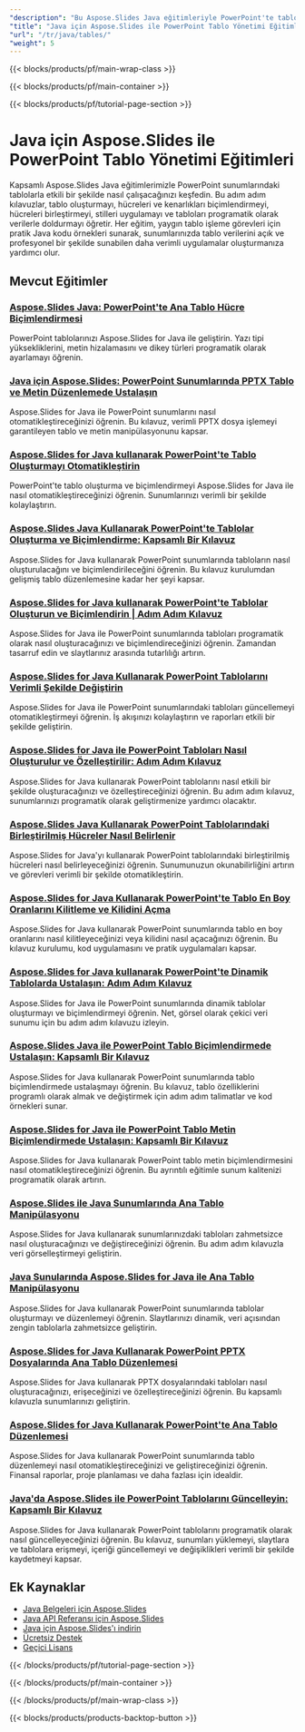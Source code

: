 ```yaml
---
"description": "Bu Aspose.Slides Java eğitimleriyle PowerPoint'te tablolar oluşturmayı ve biçimlendirmeyi, hücreleri yönetmeyi ve karmaşık tablo yapıları uygulamayı öğrenin."
"title": "Java için Aspose.Slides ile PowerPoint Tablo Yönetimi Eğitimleri"
"url": "/tr/java/tables/"
"weight": 5
---
```


{{< blocks/products/pf/main-wrap-class >}}

{{< blocks/products/pf/main-container >}}

{{< blocks/products/pf/tutorial-page-section >}}
# Java için Aspose.Slides ile PowerPoint Tablo Yönetimi Eğitimleri

Kapsamlı Aspose.Slides Java eğitimlerimizle PowerPoint sunumlarındaki tablolarla etkili bir şekilde nasıl çalışacağınızı keşfedin. Bu adım adım kılavuzlar, tablo oluşturmayı, hücreleri ve kenarlıkları biçimlendirmeyi, hücreleri birleştirmeyi, stilleri uygulamayı ve tabloları programatik olarak verilerle doldurmayı öğretir. Her eğitim, yaygın tablo işleme görevleri için pratik Java kodu örnekleri sunarak, sunumlarınızda tablo verilerini açık ve profesyonel bir şekilde sunabilen daha verimli uygulamalar oluşturmanıza yardımcı olur.

## Mevcut Eğitimler

### [Aspose.Slides Java: PowerPoint'te Ana Tablo Hücre Biçimlendirmesi](./aspose-slides-java-table-cell-formatting/)
PowerPoint tablolarınızı Aspose.Slides for Java ile geliştirin. Yazı tipi yüksekliklerini, metin hizalamasını ve dikey türleri programatik olarak ayarlamayı öğrenin.

### [Java için Aspose.Slides: PowerPoint Sunumlarında PPTX Tablo ve Metin Düzenlemede Ustalaşın](./aspose-slides-java-pptx-table-text-manipulation-guide/)
Aspose.Slides for Java ile PowerPoint sunumlarını nasıl otomatikleştireceğinizi öğrenin. Bu kılavuz, verimli PPTX dosya işlemeyi garantileyen tablo ve metin manipülasyonunu kapsar.

### [Aspose.Slides for Java kullanarak PowerPoint'te Tablo Oluşturmayı Otomatikleştirin](./automate-powerpoint-table-creation-aspose-slides-java/)
PowerPoint'te tablo oluşturma ve biçimlendirmeyi Aspose.Slides for Java ile nasıl otomatikleştireceğinizi öğrenin. Sunumlarınızı verimli bir şekilde kolaylaştırın.

### [Aspose.Slides Java Kullanarak PowerPoint'te Tablolar Oluşturma ve Biçimlendirme: Kapsamlı Bir Kılavuz](./create-format-tables-powerpoint-aspose-slides-java/)
Aspose.Slides for Java kullanarak PowerPoint sunumlarında tabloların nasıl oluşturulacağını ve biçimlendirileceğini öğrenin. Bu kılavuz kurulumdan gelişmiş tablo düzenlemesine kadar her şeyi kapsar.

### [Aspose.Slides for Java kullanarak PowerPoint'te Tablolar Oluşturun ve Biçimlendirin | Adım Adım Kılavuz](./create-format-tables-ppt-aspose-slides-java/)
Aspose.Slides for Java ile PowerPoint sunumlarında tabloları programatik olarak nasıl oluşturacağınızı ve biçimlendireceğinizi öğrenin. Zamandan tasarruf edin ve slaytlarınız arasında tutarlılığı artırın.

### [Aspose.Slides for Java Kullanarak PowerPoint Tablolarını Verimli Şekilde Değiştirin](./modify-powerpoint-tables-aspose-slides-java/)
Aspose.Slides for Java ile PowerPoint sunumlarındaki tabloları güncellemeyi otomatikleştirmeyi öğrenin. İş akışınızı kolaylaştırın ve raporları etkili bir şekilde geliştirin.

### [Aspose.Slides for Java ile PowerPoint Tabloları Nasıl Oluşturulur ve Özelleştirilir: Adım Adım Kılavuz](./aspose-slides-java-powerpoint-tables/)
Aspose.Slides for Java kullanarak PowerPoint tablolarını nasıl etkili bir şekilde oluşturacağınızı ve özelleştireceğinizi öğrenin. Bu adım adım kılavuz, sunumlarınızı programatik olarak geliştirmenize yardımcı olacaktır.

### [Aspose.Slides Java Kullanarak PowerPoint Tablolarındaki Birleştirilmiş Hücreler Nasıl Belirlenir](./aspose-slides-java-identify-merged-cells-powerpoint/)
Aspose.Slides for Java'yı kullanarak PowerPoint tablolarındaki birleştirilmiş hücreleri nasıl belirleyeceğinizi öğrenin. Sunumunuzun okunabilirliğini artırın ve görevleri verimli bir şekilde otomatikleştirin.

### [Aspose.Slides for Java Kullanarak PowerPoint'te Tablo En Boy Oranlarını Kilitleme ve Kilidini Açma](./lock-unlock-table-aspect-ratio-powerpoint-aspose-slides-java/)
Aspose.Slides for Java kullanarak PowerPoint sunumlarında tablo en boy oranlarını nasıl kilitleyeceğinizi veya kilidini nasıl açacağınızı öğrenin. Bu kılavuz kurulumu, kod uygulamasını ve pratik uygulamaları kapsar.

### [Aspose.Slides for Java kullanarak PowerPoint'te Dinamik Tablolarda Ustalaşın: Adım Adım Kılavuz](./create-dynamic-tables-ppt-aspose-slides-java/)
Aspose.Slides for Java ile PowerPoint sunumlarında dinamik tablolar oluşturmayı ve biçimlendirmeyi öğrenin. Net, görsel olarak çekici veri sunumu için bu adım adım kılavuzu izleyin.

### [Aspose.Slides Java ile PowerPoint Tablo Biçimlendirmede Ustalaşın: Kapsamlı Bir Kılavuz](./master-powerpoint-table-formatting-aspose-slides-java/)
Aspose.Slides for Java kullanarak PowerPoint sunumlarında tablo biçimlendirmede ustalaşmayı öğrenin. Bu kılavuz, tablo özelliklerini programlı olarak almak ve değiştirmek için adım adım talimatlar ve kod örnekleri sunar.

### [Aspose.Slides for Java ile PowerPoint Tablo Metin Biçimlendirmede Ustalaşın: Kapsamlı Bir Kılavuz](./master-powerpoint-table-text-formatting-aspose-slides-java/)
Aspose.Slides for Java kullanarak PowerPoint tablo metin biçimlendirmesini nasıl otomatikleştireceğinizi öğrenin. Bu ayrıntılı eğitimle sunum kalitenizi programatik olarak artırın.

### [Aspose.Slides ile Java Sunumlarında Ana Tablo Manipülasyonu](./aspose-slides-java-manipulate-tables/)
Aspose.Slides for Java kullanarak sunumlarınızdaki tabloları zahmetsizce nasıl oluşturacağınızı ve değiştireceğinizi öğrenin. Bu adım adım kılavuzla veri görselleştirmeyi geliştirin.

### [Java Sunularında Aspose.Slides for Java ile Ana Tablo Manipülasyonu](./aspose-slides-java-table-manipulation/)
Aspose.Slides for Java kullanarak PowerPoint sunumlarında tablolar oluşturmayı ve düzenlemeyi öğrenin. Slaytlarınızı dinamik, veri açısından zengin tablolarla zahmetsizce geliştirin.

### [Aspose.Slides for Java Kullanarak PowerPoint PPTX Dosyalarında Ana Tablo Düzenlemesi](./master-pptx-table-manipulation-aspose-slides-java/)
Aspose.Slides for Java kullanarak PPTX dosyalarındaki tabloları nasıl oluşturacağınızı, erişeceğinizi ve özelleştireceğinizi öğrenin. Bu kapsamlı kılavuzla sunumlarınızı geliştirin.

### [Aspose.Slides for Java Kullanarak PowerPoint'te Ana Tablo Düzenlemesi](./master-table-manipulation-powerpoint-aspose-slides-java/)
Aspose.Slides for Java kullanarak PowerPoint sunumlarında tablo düzenlemeyi nasıl otomatikleştireceğinizi ve geliştireceğinizi öğrenin. Finansal raporlar, proje planlaması ve daha fazlası için idealdir.

### [Java'da Aspose.Slides ile PowerPoint Tablolarını Güncelleyin: Kapsamlı Bir Kılavuz](./update-powerpoint-tables-aspose-slides-java/)
Aspose.Slides for Java kullanarak PowerPoint tablolarını programatik olarak nasıl güncelleyeceğinizi öğrenin. Bu kılavuz, sunumları yüklemeyi, slaytlara ve tablolara erişmeyi, içeriği güncellemeyi ve değişiklikleri verimli bir şekilde kaydetmeyi kapsar.

## Ek Kaynaklar

- [Java Belgeleri için Aspose.Slides](https://docs.aspose.com/slides/java/)
- [Java API Referansı için Aspose.Slides](https://reference.aspose.com/slides/java/)
- [Java için Aspose.Slides'ı indirin](https://releases.aspose.com/slides/java/)
- [Ücretsiz Destek](https://forum.aspose.com/)
- [Geçici Lisans](https://purchase.aspose.com/temporary-license/)

{{< /blocks/products/pf/tutorial-page-section >}}

{{< /blocks/products/pf/main-container >}}

{{< /blocks/products/pf/main-wrap-class >}}

{{< blocks/products/products-backtop-button >}}
